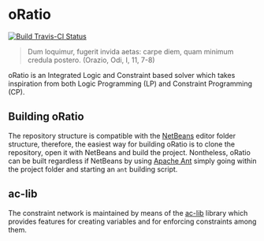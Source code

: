 # oRatio

[![Build Travis-CI Status](https://travis-ci.org/oRatioSolver/oRatio.svg?branch=master)](https://travis-ci.org/oRatioSolver/oRatio)

> Dum loquimur, fugerit invida aetas: carpe diem, quam minimum credula postero. (Orazio, Odi, I, 11, 7-8)

oRatio is an Integrated Logic and Constraint based solver which takes inspiration from both Logic Programming (LP) and Constraint Programming (CP).

## Building oRatio

The repository structure is compatible with the [NetBeans](https://netbeans.org/) editor folder structure, therefore, the easiest way for building oRatio is to clone the repository, open it with NetBeans and build the project. Nontheless, oRatio can be built regardless if NetBeans by using [Apache Ant](http://ant.apache.org/) simply going within the project folder and starting an `ant` building script.

## ac-lib

The constraint network is maintained by means of the [ac-lib](https://github.com/oRatioSolver/oRatio/blob/master/src/it/cnr/istc/ac/README.md) library which provides features for creating variables and for enforcing constraints among them.
